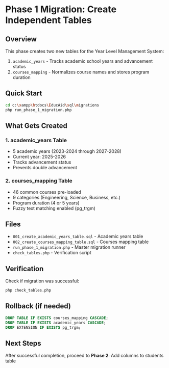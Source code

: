# Phase 1 Migration: Create Independent Tables

## Overview

This phase creates two new tables for the Year Level Management System:
1. `academic_years` - Tracks academic school years and advancement status
2. `courses_mapping` - Normalizes course names and stores program duration

## Quick Start

```bash
cd c:\xampp\htdocs\EducAid\sql\migrations
php run_phase_1_migration.php
```

## What Gets Created

### 1. academic_years Table
- 5 academic years (2023-2024 through 2027-2028)
- Current year: 2025-2026
- Tracks advancement status
- Prevents double advancement

### 2. courses_mapping Table
- 46 common courses pre-loaded
- 9 categories (Engineering, Science, Business, etc.)
- Program duration (4 or 5 years)
- Fuzzy text matching enabled (pg_trgm)

## Files

- `001_create_academic_years_table.sql` - Academic years table
- `002_create_courses_mapping_table.sql` - Courses mapping table
- `run_phase_1_migration.php` - Master migration runner
- `check_tables.php` - Verification script

## Verification

Check if migration was successful:

```bash
php check_tables.php
```

## Rollback (if needed)

```sql
DROP TABLE IF EXISTS courses_mapping CASCADE;
DROP TABLE IF EXISTS academic_years CASCADE;
DROP EXTENSION IF EXISTS pg_trgm;
```

## Next Steps

After successful completion, proceed to **Phase 2**: Add columns to students table
